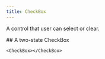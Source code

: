 ```yaml
---
title: CheckBox
---
```

A control that user can select or clear.

<ClientOnly>
## A two-state CheckBox
<template>
    <CheckBox></CheckBox>
</template>

``` vue
<CheckBox></CheckBox>
```
</ClientOnly>
